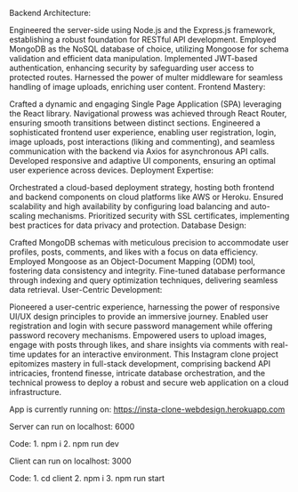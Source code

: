 Backend Architecture:

Engineered the server-side using Node.js and the Express.js framework, establishing a robust foundation for RESTful API development.
Employed MongoDB as the NoSQL database of choice, utilizing Mongoose for schema validation and efficient data manipulation.
Implemented JWT-based authentication, enhancing security by safeguarding user access to protected routes.
Harnessed the power of multer middleware for seamless handling of image uploads, enriching user content.
Frontend Mastery:

Crafted a dynamic and engaging Single Page Application (SPA) leveraging the React library.
Navigational prowess was achieved through React Router, ensuring smooth transitions between distinct sections.
Engineered a sophisticated frontend user experience, enabling user registration, login, image uploads, post interactions (liking and commenting), and seamless communication with the backend via Axios for asynchronous API calls.
Developed responsive and adaptive UI components, ensuring an optimal user experience across devices.
Deployment Expertise:

Orchestrated a cloud-based deployment strategy, hosting both frontend and backend components on cloud platforms like AWS or Heroku.
Ensured scalability and high availability by configuring load balancing and auto-scaling mechanisms.
Prioritized security with SSL certificates, implementing best practices for data privacy and protection.
Database Design:

Crafted MongoDB schemas with meticulous precision to accommodate user profiles, posts, comments, and likes with a focus on data efficiency.
Employed Mongoose as an Object-Document Mapping (ODM) tool, fostering data consistency and integrity.
Fine-tuned database performance through indexing and query optimization techniques, delivering seamless data retrieval.
User-Centric Development:

Pioneered a user-centric experience, harnessing the power of responsive UI/UX design principles to provide an immersive journey.
Enabled user registration and login with secure password management while offering password recovery mechanisms.
Empowered users to upload images, engage with posts through likes, and share insights via comments with real-time updates for an interactive environment.
This Instagram clone project epitomizes mastery in full-stack development, comprising backend API intricacies, frontend finesse, intricate database orchestration, and the technical prowess to deploy a robust and secure web application on a cloud infrastructure.

App is currently running on: https://insta-clone-webdesign.herokuapp.com

Server can run on localhost: 6000

Code: 1. npm i 2. npm run dev

Client can run on localhost: 3000

Code: 1. cd client  2. npm i 3. npm run start 

